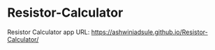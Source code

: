 # Resistor-Calculator
Resistor Calculator app URL: https://ashwiniadsule.github.io/Resistor-Calculator/
